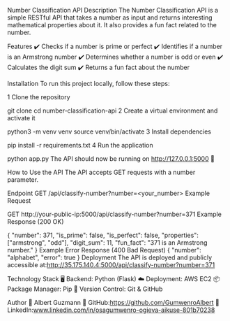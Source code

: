 Number Classification API 
Description
The Number Classification API is a simple RESTful API that takes a number as input and returns interesting mathematical properties about it. It also provides a fun fact related to the number.

Features
✔️ Checks if a number is prime or perfect
✔️ Identifies if a number is an Armstrong number
✔️ Determines whether a number is odd or even
✔️ Calculates the digit sum
✔️ Returns a fun fact about the number

Installation
To run this project locally, follow these steps:

1 Clone the repository

git clone <your-github-repo-url>
cd number-classification-api
2️ Create a virtual environment and activate it


python3 -m venv venv
source venv/bin/activate
 3 Install dependencies


pip install -r requirements.txt
4 Run the application

python app.py
The API should now be running on http://127.0.0.1:5000 🎉

How to Use the API
The API accepts GET requests with a number parameter.

Endpoint
GET /api/classify-number?number=<your_number>
Example Request

GET http://your-public-ip:5000/api/classify-number?number=371
Example Response (200 OK)

{
  "number": 371,
  "is_prime": false,
  "is_perfect": false,
  "properties": ["armstrong", "odd"],
  "digit_sum": 11,
  "fun_fact": "371 is an Armstrong number."
}
Example Error Response (400 Bad Request)
{
  "number": "alphabet",
  "error": true
}
Deployment
The API is deployed and publicly accessible at:http://35.175.140.4:5000/api/classify-number?number=371

Technology Stack
🖥️ Backend: Python (Flask)
☁️ Deployment: AWS EC2
📦 Package Manager: Pip
📂 Version Control: Git & GitHub

Author
👤 Albert Guzmann
🔗 GitHub:https://github.com/GumwenroAlbert
🔗 LinkedIn:www.linkedin.com/in/osagumwenro-ogieva-aikuse-801b70238

